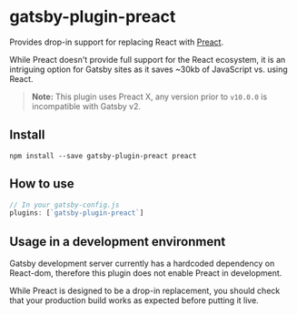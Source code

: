# gatsby-plugin-preact

Provides drop-in support for replacing React with [Preact](https://preactjs.com).

While Preact doesn't provide full support for the React ecosystem, it is an
intriguing option for Gatsby sites as it saves ~30kb of JavaScript vs. using
React.

> **Note:** This plugin uses Preact X, any version prior to `v10.0.0` is incompatible with Gatsby v2.

## Install

`npm install --save gatsby-plugin-preact preact`

## How to use

```javascript
// In your gatsby-config.js
plugins: [`gatsby-plugin-preact`]
```

## Usage in a development environment

Gatsby development server currently has a hardcoded dependency on React-dom, therefore this plugin does not enable Preact in development.

While Preact is designed to be a drop-in replacement, you should check that your production build works as expected before putting it live.
